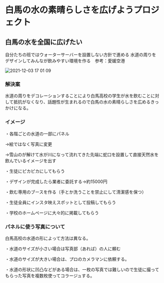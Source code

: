 
# 白馬の水の素晴らしさを広げようプロジェクト
## 白馬の水を全国に広げたい

自分たちの班ではウォーターサーバーを設置しない方針で進める
水道の周りをデザインしてみんなが飲みやすい環境を作る　参考：愛媛空港



![2021-12-03 17 01 09](https://user-images.githubusercontent.com/91592893/145173312-5e79ddb2-008b-4a03-9a6b-09b233fc7b76.jpg)









### 解決案
水道の周りをデコレーションすることにより白馬高校の学生が水を飲むことに対して抵抗がなくなり、話題性が生まれるので白馬の水の素晴らしさを広めるきっかけになる。

### イメージ
・各階ごとの水道の一部にパネル

→絵ではなく写真に変更

→雪山のが解けて水が川になって流れてきた先端に蛇口を設置して直接天然水を飲んでいるイメージを出す

・生徒にピカピカにしてもらう

・デザインが完成したら業者に委託する→約15000円

・飲む専用のブースを作る（手とか洗うことを禁止にして清潔感を保つ）

・生徒全員にインスタ映えスポットとして投稿してもらう

・学校のホームページに大々的に掲載してもらう

### パネルに使う写真について

白馬高校の水道の形によって方法は異なる。

・水道のサイズが小さい場合は写真部（あれば）の人に頼む

・水道のサイズが大きい場合は、プロのカメラマンに依頼する。

・水道の形状に凹凸などがある場合は、一枚の写真では難しいので生徒に撮ってもらった写真を複数枚使ってコラージュする。




